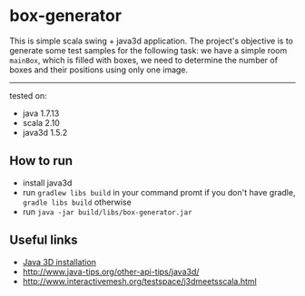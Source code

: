 # box-generator #

This is simple scala swing + java3d application.
The project's objective is to generate some test samples for the following task:
we have a simple room `mainBox`, which is filled with boxes, we need to determine the number of boxes and their positions
using only one image.
_______________

tested on: 
* java 1.7.13
* scala 2.10
* java3d 1.5.2

## How to run ##
* install java3d
* run `gradlew libs build` in your command promt if you don't have gradle, `gradle libs build` otherwise
* run `java -jar build/libs/box-generator.jar`

## Useful links ##
* [Java 3D installation](http://download.java.net/media/java3d/builds/release/1.5.2/README-download.html)
* http://www.java-tips.org/other-api-tips/java3d/
* http://www.interactivemesh.org/testspace/j3dmeetsscala.html